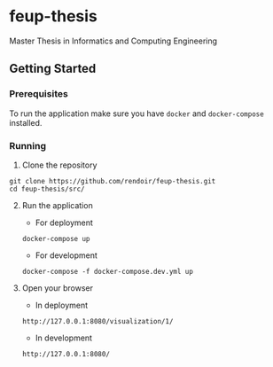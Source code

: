 # feup-thesis
Master Thesis in Informatics and Computing Engineering


## Getting Started

### Prerequisites
To run the application make sure you have `docker` and `docker-compose` installed.


### Running

1. Clone the repository
```shell
git clone https://github.com/rendoir/feup-thesis.git
cd feup-thesis/src/
```

2. Run the application
    - For deployment
    ```shell
    docker-compose up
    ```

    - For development
    ```shell
    docker-compose -f docker-compose.dev.yml up
    ```

3. Open your browser
    - In deployment
    ```
    http://127.0.0.1:8080/visualization/1/
    ```

    - In development
    ```
    http://127.0.0.1:8080/
    ```

